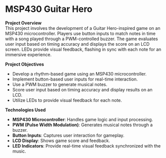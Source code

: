 # MSP430 Guitar Hero
__Project Overview__  
This project involves the development of a Guitar Hero-inspired game on an MSP430 microcontroller. Players use button inputs to match notes in time with a song played through a PWM-controlled buzzer. The game evaluates user input based on timing accuracy and displays the score on an LCD screen. LEDs provide visual feedback, flashing in sync with each note for an immersive experience.

__Project Objectives__    
 - Develop a rhythm-based game using an MSP430 microcontroller.
 - Implement button-based user inputs for real-time interaction.
 - Use a PWM buzzer to generate musical notes.
 - Score user input based on timing accuracy and display results on an LCD.
 - Utilize LEDs to provide visual feedback for each note. 

__Technologies Used__    
 - **MSP430 Microcontroller**: Handles game logic and input processing.
 - **PWM (Pulse Width Modulation)**: Generates musical notes through a buzzer.
 - **Button Inputs**: Captures user interaction for gameplay.
 - **LCD Display**: Shows game score and feedback.
 - **LED Indicators**: Provide real-time visual feedback synchronized with the music.

